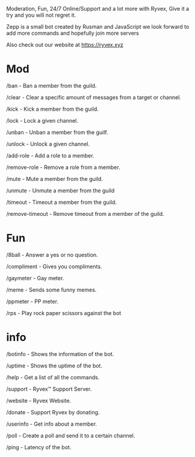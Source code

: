 Moderation, Fun, 24/7 Online/Support and a lot more with Ryvex, Give it a try and you will not regret it.

Zepp is a small bot created by Rusman and JavaScript we look forward to add more commands and hopefully join more servers

Also check out our website at https://ryvex.xyz

# Mod
/ban - Ban a member from the guild.

/clear - Clear a specific amount of messages from a target or channel.

/kick - Kick a member from the guild.

/lock - Lock a given channel.

/unban - Unban a member from the guilf.

/unlock - Unlock a given channel.

/add-role - Add a role to a member.

/remove-role - Remove a role from a member.

/mute - Mute a member from the guild.

/unmute - Unmute a member from the guild

/timeout - Timeout a member from the guild.

/remove-timeout - Remove timeout from a member of the guild.

# Fun
/8ball - Answer a yes or no question.

/compliment - Gives you compliments.

/gaymeter - Gay meter.

/meme - Sends some funny memes.

/ppmeter - PP meter.

/rps - Play rock paper scissors against the bot

# info
/botinfo - Shows the information of the bot.

/uptime - Shows the uptime of the bot.

/help - Get a list of all the commands.

/support - Ryvex™ Support Server.

/website - Ryvex Website.

/donate - Support Ryvex by donating.

/userinfo - Get info about a member.

/poll - Create a poll and send it to a certain channel.

/ping - Latency of the bot.
